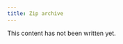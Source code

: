 ```yaml
---
title: Zip archive
---
```


<div class="alert alert-warning">
This content has not been written yet.
</div>